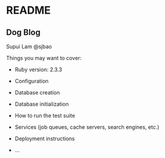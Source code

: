 # README

## Dog Blog
Supui Lam @sjbao

Things you may want to cover:

* Ruby version: 2.3.3

* Configuration

* Database creation

* Database initialization

* How to run the test suite

* Services (job queues, cache servers, search engines, etc.)

* Deployment instructions

* ...
